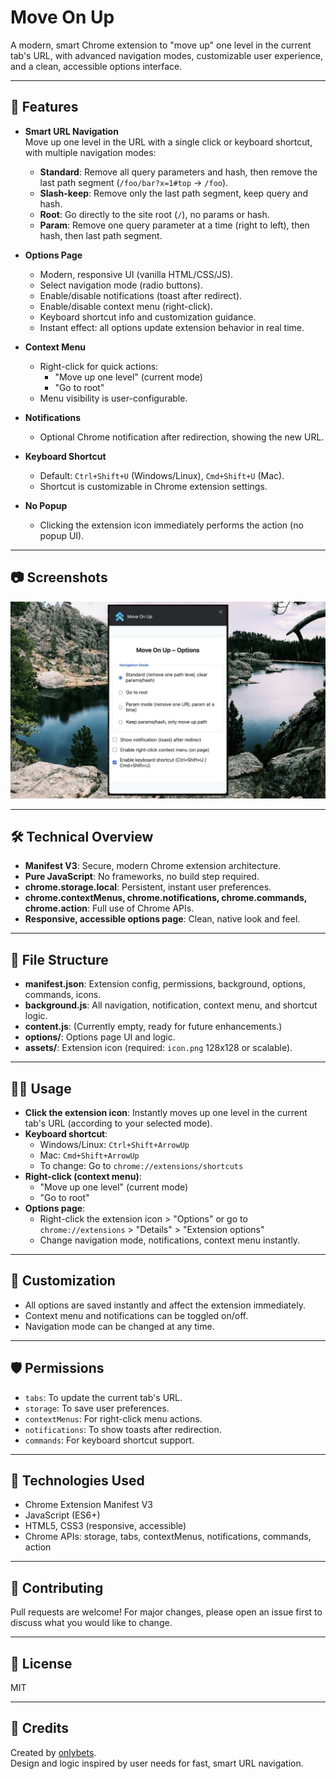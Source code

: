 # Move On Up

A modern, smart Chrome extension to "move up" one level in the current tab's URL, with advanced navigation modes, customizable user experience, and a clean, accessible options interface.

---

## 🚀 Features

- **Smart URL Navigation**  
  Move up one level in the URL with a single click or keyboard shortcut, with multiple navigation modes:
  - **Standard**: Remove all query parameters and hash, then remove the last path segment (`/foo/bar?x=1#top` → `/foo`).
  - **Slash-keep**: Remove only the last path segment, keep query and hash.
  - **Root**: Go directly to the site root (`/`), no params or hash.
  - **Param**: Remove one query parameter at a time (right to left), then hash, then last path segment.

- **Options Page**  
  - Modern, responsive UI (vanilla HTML/CSS/JS).
  - Select navigation mode (radio buttons).
  - Enable/disable notifications (toast after redirect).
  - Enable/disable context menu (right-click).
  - Keyboard shortcut info and customization guidance.
  - Instant effect: all options update extension behavior in real time.

- **Context Menu**  
  - Right-click for quick actions:
    - "Move up one level" (current mode)
    - "Go to root"
  - Menu visibility is user-configurable.

- **Notifications**  
  - Optional Chrome notification after redirection, showing the new URL.

- **Keyboard Shortcut**  
  - Default: `Ctrl+Shift+U` (Windows/Linux), `Cmd+Shift+U` (Mac).
  - Shortcut is customizable in Chrome extension settings.

- **No Popup**  
  - Clicking the extension icon immediately performs the action (no popup UI).

---

## 📷 Screenshots

![](assets/capture.jpg)

---

## 🛠️ Technical Overview

- **Manifest V3**: Secure, modern Chrome extension architecture.
- **Pure JavaScript**: No frameworks, no build step required.
- **chrome.storage.local**: Persistent, instant user preferences.
- **chrome.contextMenus, chrome.notifications, chrome.commands, chrome.action**: Full use of Chrome APIs.
- **Responsive, accessible options page**: Clean, native look and feel.

---

## 📁 File Structure

- **manifest.json**: Extension config, permissions, background, options, commands, icons.
- **background.js**: All navigation, notification, context menu, and shortcut logic.
- **content.js**: (Currently empty, ready for future enhancements.)
- **options/**: Options page UI and logic.
- **assets/**: Extension icon (required: `icon.png` 128x128 or scalable).

---

## 🧑‍💻 Usage

- **Click the extension icon**: Instantly moves up one level in the current tab's URL (according to your selected mode).
- **Keyboard shortcut**:  
  - Windows/Linux: `Ctrl+Shift+ArrowUp`
  - Mac: `Cmd+Shift+ArrowUp`
  - To change: Go to `chrome://extensions/shortcuts`
- **Right-click (context menu)**:  
  - "Move up one level" (current mode)
  - "Go to root"
- **Options page**:  
  - Right-click the extension icon > "Options" or go to `chrome://extensions` > "Details" > "Extension options"
  - Change navigation mode, notifications, context menu instantly.

---

## 📝 Customization

- All options are saved instantly and affect the extension immediately.
- Context menu and notifications can be toggled on/off.
- Navigation mode can be changed at any time.

---

## 🛡️ Permissions

- `tabs`: To update the current tab's URL.
- `storage`: To save user preferences.
- `contextMenus`: For right-click menu actions.
- `notifications`: To show toasts after redirection.
- `commands`: For keyboard shortcut support.

---

## 🧩 Technologies Used

- Chrome Extension Manifest V3
- JavaScript (ES6+)
- HTML5, CSS3 (responsive, accessible)
- Chrome APIs: storage, tabs, contextMenus, notifications, commands, action

---

## 🤝 Contributing

Pull requests are welcome! For major changes, please open an issue first to discuss what you would like to change.

---

## 📄 License

MIT

---

## 🙏 Credits

Created by [onlybets](https://github.com/onlybets).  
Design and logic inspired by user needs for fast, smart URL navigation.
